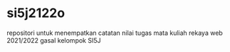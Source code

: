 # si5j2122o
repositori untuk menempatkan catatan nilai tugas mata kuliah rekaya web 2021/2022 gasal kelompok SI5J

